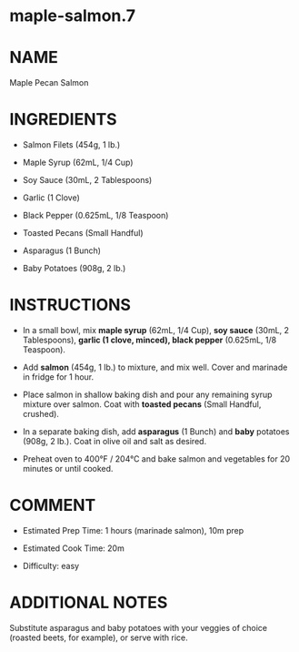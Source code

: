 # maple-salmon.7

# NAME

Maple Pecan Salmon

# INGREDIENTS

  - Salmon Filets (454g, 1 lb.)

  - Maple Syrup (62mL, 1/4 Cup)

  - Soy Sauce (30mL, 2 Tablespoons)

  - Garlic (1 Clove)

  - Black Pepper (0.625mL, 1/8 Teaspoon)

  - Toasted Pecans (Small Handful)

  - Asparagus (1 Bunch)

  - Baby Potatoes (908g, 2 lb.)

# INSTRUCTIONS

  - In a small bowl, mix **maple syrup** (62mL, 1/4 Cup), **soy sauce**
    (30mL, 2 Tablespoons), **garlic (1 clove, minced), black pepper**
    (0.625mL, 1/8 Teaspoon).

  - Add **salmon** (454g, 1 lb.) to mixture, and mix well. Cover and
    marinade in fridge for 1 hour.

  - Place salmon in shallow baking dish and pour any remaining syrup
    mixture over salmon. Coat with **toasted pecans** (Small Handful,
    crushed).

  - In a separate baking dish, add **asparagus** (1 Bunch) and **baby**
    potatoes (908g, 2 lb.). Coat in olive oil and salt as desired.

  - Preheat oven to 400°F / 204°C and bake salmon and vegetables for 20
    minutes or until cooked.

# COMMENT

  - Estimated Prep Time: 1 hours (marinade salmon), 10m prep

  - Estimated Cook Time: 20m

  - Difficulty: easy

# ADDITIONAL NOTES

Substitute asparagus and baby potatoes with your veggies of choice
(roasted beets, for example), or serve with rice.
